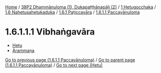 
[Home](/) / [38P2 Dhammānuloma (1), Dukapaṭṭhānapāḷi (2)](../../../../../38P2.md) / [1 Hetugocchaka](../../../../1.md) / [1.6 Nahetusahetukaduka](../../../1.6.md) / [1.6.1 Paṭiccavāra](../../1.6.1.md) / [1.6.1.1 Paccayānuloma](../1.6.1.1.md)

# 1.6.1.1.1 Vibhaṅgavāra

* [Hetu](1.6.1.1.1/Hetu.md)
* [Ārammaṇa](1.6.1.1.1/Arammana.md)

[Go to previous page (1.6.1.1 Paccayānuloma)](../1.6.1.1.md) / [Go to parent page (1.6.1.1 Paccayānuloma)](../1.6.1.1.md) / [Go to next page (Hetu)](1.6.1.1.1/Hetu.md)


